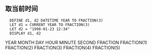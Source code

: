 ## 取当前时间
```
  DEFINE d1, d2 DATETIME YEAR TO FRACTION(3)
  LET d1 = CURRENT YEAR TO FRACTION(3) 
  LET d2 = "1998-01-23 12:34"
  DISPLAY d1, d2
```

YEAR
  MONTH
  DAY
  HOUR
  MINUTE
  SECOND
  FRACTION
  FRACTION(1)
  FRACTION(2)
  FRACTION(3)
  FRACTION(4)
  FRACTION(5)